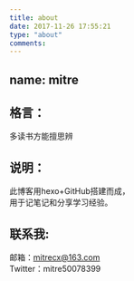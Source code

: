 ```yaml
---
title: about
date: 2017-11-26 17:55:21
type: "about"
comments:
---
```


## name: mitre  
## 格言：  
多读书方能擅思辨  
  

## 说明：  
此博客用hexo+GitHub搭建而成，  
用于记笔记和分享学习经验。  

## 联系我:   
邮箱：mitrecx@163.com  
Twitter：mitre50078399
